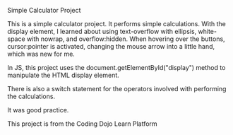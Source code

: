 Simple Calculator Project

This is a simple calculator project.  It performs simple calculations.  With the display element, I learned about using text-overflow with ellipsis, white-space with nowrap, and overflow:hidden.  When hovering over the buttons, cursor:pointer is activated, changing the mouse arrow into a little hand, which was new for me.  

In JS, this project uses the document.getElementById("display") method to manipulate the HTML display element.  

There is also a switch statement for the operators involved with performing the calculations.

It was good practice.  

This project is from the Coding Dojo Learn Platform
